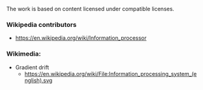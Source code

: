 The work is based on content licensed under compatible licenses.

### Wikipedia contributors
* https://en.wikipedia.org/wiki/Information_processor

### Wikimedia:
* Gradient drift
    * https://en.wikipedia.org/wiki/File:Information_processing_system_(english).svg